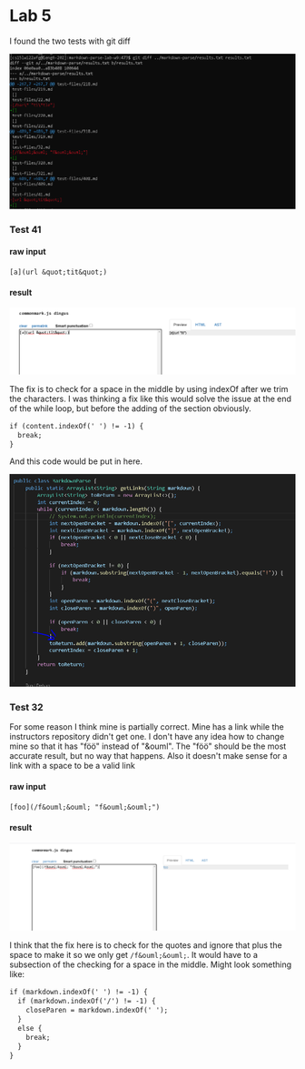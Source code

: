# Lab 5

I found the two tests with git diff

![Image](both-diffs.PNG)

### Test 41

#### raw input

`[a](url &quot;tit&quot;)`

#### result

![Image](test-41-actual.PNG)

The fix is to check for a space in the middle by using indexOf after we trim the characters. I was thinking a fix like this would solve the issue at the end of the while loop, but before the adding of the section obviously.

```
if (content.indexOf(' ') != -1) {
  break;
}
```

And this code would be put in here.

![Image](test-41-original-code.PNG)

### Test 32

For some reason I think mine is partially correct. Mine has a link while the instructors repository didn't get one. I don't have any idea how to change mine so that it has "föö" instead of "&ouml". The "föö" should be the most accurate result, but no way that happens. Also it doesn't make sense for a link with a space to be a valid link



#### raw input 

`[foo](/f&ouml;&ouml; "f&ouml;&ouml;")`

#### result

![Image](test-32-actual.PNG)

I think that the fix here is to check for the quotes and ignore that plus the space to make it so we only get `/f&ouml;&ouml;`. It would have to a subsection of the checking for a space in the middle. Might look something like:

```
if (markdown.indexOf(' ') != -1) {
  if (markdown.indexOf('/') != -1) {
    closeParen = markdown.indexOf(' ');
  }
  else {
    break;
  }
}
```
